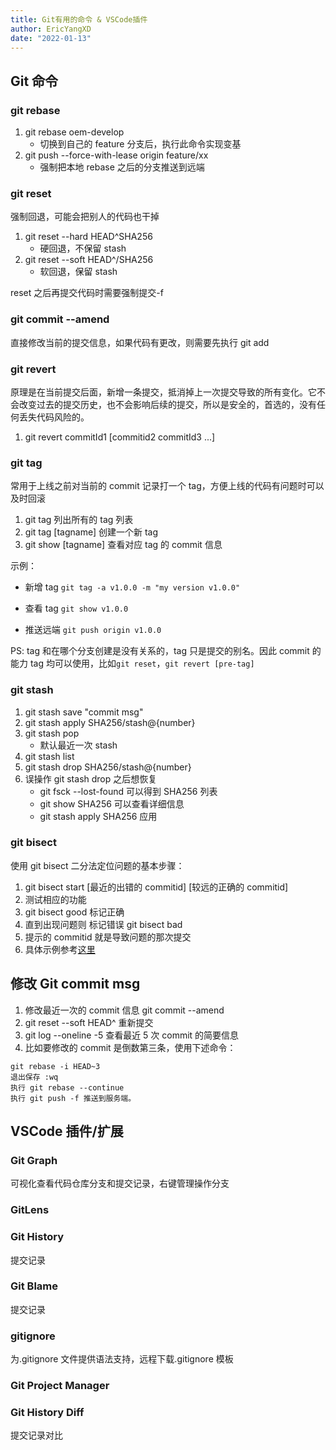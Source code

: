 ```yaml
---
title: Git有用的命令 & VSCode插件
author: EricYangXD
date: "2022-01-13"
---
```


## Git 命令

### git rebase

1. git rebase oem-develop
    - 切换到自己的 feature 分支后，执行此命令实现变基
2. git push --force-with-lease origin feature/xx
    - 强制把本地 rebase 之后的分支推送到远端

### git reset

强制回退，可能会把别人的代码也干掉

1. git reset --hard HEAD^SHA256
    - 硬回退，不保留 stash
2. git reset --soft HEAD^/SHA256
    - 软回退，保留 stash

reset 之后再提交代码时需要强制提交-f

### git commit --amend

直接修改当前的提交信息，如果代码有更改，则需要先执行 git add

### git revert

原理是在当前提交后面，新增一条提交，抵消掉上一次提交导致的所有变化。它不会改变过去的提交历史，也不会影响后续的提交，所以是安全的，首选的，没有任何丢失代码风险的。

1. git revert commitId1 [commitid2 commitId3 ...]

### git tag

常用于上线之前对当前的 commit 记录打一个 tag，方便上线的代码有问题时可以及时回滚

1. git tag 列出所有的 tag 列表
2. git tag [tagname] 创建一个新 tag
3. git show [tagname] 查看对应 tag 的 commit 信息

示例：

-   新增 tag `git tag -a v1.0.0 -m "my version v1.0.0"`

-   查看 tag `git show v1.0.0`

-   推送远端 `git push origin v1.0.0`

PS: tag 和在哪个分支创建是没有关系的，tag 只是提交的别名。因此 commit 的能力 tag 均可以使用，比如`git reset`，`git revert [pre-tag]`

### git stash

1. git stash save "commit msg"
2. git stash apply SHA256/stash@{number}
3. git stash pop
    - 默认最近一次 stash
4. git stash list
5. git stash drop SHA256/stash@{number}
6. 误操作 git stash drop 之后想恢复
    - git fsck --lost-found 可以得到 SHA256 列表
    - git show SHA256 可以查看详细信息
    - git stash apply SHA256 应用

### git bisect

使用 git bisect 二分法定位问题的基本步骤：

1. git bisect start [最近的出错的 commitid] [较远的正确的 commitid]
2. 测试相应的功能
3. git bisect good 标记正确
4. 直到出现问题则 标记错误 git bisect bad
5. 提示的 commitid 就是导致问题的那次提交
6. 具体示例参考[这里](https://mp.weixin.qq.com/s/d0LvAd8cDQD_3KSX1fOpkQ)

## 修改 Git commit msg

1. 修改最近一次的 commit 信息 git commit --amend
2. git reset --soft HEAD^ 重新提交
3. git log --oneline -5 查看最近 5 次 commit 的简要信息
4. 比如要修改的 commit 是倒数第三条，使用下述命令：

```
git rebase -i HEAD~3
退出保存 :wq
执行 git rebase --continue
执行 git push -f 推送到服务端。
```

## VSCode 插件/扩展

### Git Graph

可视化查看代码仓库分支和提交记录，右键管理操作分支

### GitLens

### Git History

提交记录

### Git Blame

提交记录

### gitignore

为.gitignore 文件提供语法支持，远程下载.gitignore 模板

### Git Project Manager

### Git History Diff

提交记录对比
